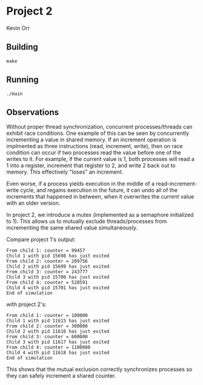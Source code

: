 # Project 2

Kevin Orr

## Building

    make

## Running

    ./main

## Observations

Without proper thread synchronization, concurrent processes/threads can exhibit
race conditions. One example of this can be seen by concurrently incrementing a
value in shared memory. If an increment operation is implmented as three
instructions (read, increment, write), then on race condition can occur if two
processes read the value before one of the writes to it. For example, if the
current value is 1, both processes will read a 1 into a register, increment that
register to 2, and write 2 back out to memory. This effectively "loses" an
increment.

Even worse, if a process yields execution in the middle of a
read-increment-write cycle, and regains execution in the future, it can undo all
of the increments that happened in between, when it overwrites the current value
with an older version.

In project 2, we introduce a mutex (implemented as a semaphore initialized to
1). This allows us to mutually exclude threads/processes from incrementing the
same shared value simultaneously.

Compare project 1's output:

    From child 1: counter = 99457
    Child 1 with pid 15698 has just exited
    From child 2: counter = 209756
    Child 2 with pid 15699 has just exited
    From child 3: counter = 243777
    Child 3 with pid 15700 has just exited
    From child 4: counter = 528591
    Child 4 with pid 15701 has just exited
    End of simulation
    
with project 2's:

    From child 1: counter = 100000
    Child 1 with pid 11615 has just exited
    From child 2: counter = 300000
    Child 2 with pid 11616 has just exited
    From child 3: counter = 600000
    Child 3 with pid 11617 has just exited
    From child 4: counter = 1100000
    Child 4 with pid 11618 has just exited
    End of simulation

This shows that the mutual exclusion correctly synchronizes processes so they
can safely increment a shared counter.
